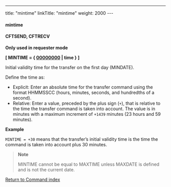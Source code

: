 ---
title: "mintime"
linkTitle: "mintime"
weight: 2000
---<span id="mintime"></span>

#### mintime

<span id="mintime_CFTSEND"></span>

#### CFTSEND, CFTRECV

****Only used in requester
mode****

******[ MINTIME =
{ <u>00000000</u> &#124; time } ]******

Initial validity time for the transfer on
the first day (MINDATE).

Define the time as:

* Explicit: Enter an absolute time for the transfer command using the format HHMMSSCC (hours, minutes, seconds, and hundredths of a second).
* Relative: Enter a value, preceded by the plus sign (`+`), that is relative to the time the transfer command is taken into
    account. The value is in minutes with a maximum increment of `+1439` minutes (23 hours and 59 minutes).

****Example****

`MINTIME = +30` means that the transfer’s initial validity time is the time
the command is taken into account plus 30 minutes.

> **Note**
>
> MINTIME cannot be equal to MAXTIME unless MAXDATE is defined and is
> not the current date.

[Return to Command index](../../)
